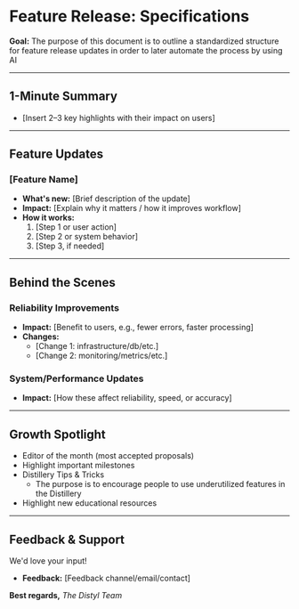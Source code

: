 # Feature Release: Specifications

**Goal:** The purpose of this document is to outline a standardized structure for feature release updates in order to later automate the process by using AI

---

## 1-Minute Summary
- [Insert 2–3 key highlights with their impact on users]

---

## Feature Updates

### [Feature Name]
- **What's new:** [Brief description of the update]
- **Impact:** [Explain why it matters / how it improves workflow]
- **How it works:**
	1. [Step 1 or user action]
	2. [Step 2 or system behavior]
	3. [Step 3, if needed]

---

## Behind the Scenes

### Reliability Improvements
- **Impact:** [Benefit to users, e.g., fewer errors, faster processing]
- **Changes:**
	- [Change 1: infrastructure/db/etc.]
	- [Change 2: monitoring/metrics/etc.]

### System/Performance Updates
- **Impact:** [How these affect reliability, speed, or accuracy]

---

## Growth Spotlight
- Editor of the month (most accepted proposals)
- Highlight important milestones
- Distillery Tips & Tricks
	- The purpose is to encourage people to use underutilized features in the Distillery
- Highlight new educational resources

---

## Feedback & Support
We'd love your input!
- **Feedback:** [Feedback channel/email/contact]

**Best regards,**
*The Distyl Team*